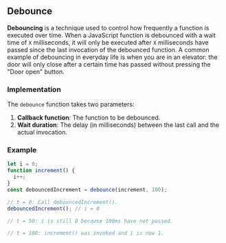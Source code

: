 ## Debounce

**Debouncing** is a technique used to control how frequently a function is executed over time. When a JavaScript function is debounced with a wait time of `X` milliseconds, 
it will only be executed after `X` milliseconds have passed since the last invocation of the debounced function. A common example of debouncing in everyday life is when 
you are in an elevator: the door will only close after a certain time has passed without pressing the "Door open" button.

### Implementation
The `debounce` function takes two parameters:
1. **Callback function**: The function to be debounced.
2. **Wait duration**: The delay (in milliseconds) between the last call and the actual invocation.

### Example 
```javascript
let i = 0;
function increment() {
  i++;
}
const debouncedIncrement = debounce(increment, 100);

// t = 0: Call debouncedIncrement().
debouncedIncrement(); // i = 0

// t = 50: i is still 0 because 100ms have not passed.

// t = 100: increment() was invoked and i is now 1.
```
